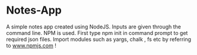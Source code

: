 # Notes-App
A simple notes app created using NodeJS. Inputs are given through the command line. NPM is used. First type npm init in command prompt to get required json files. Import modules such as yargs, chalk , fs etc by referring to www.npmjs.com !
